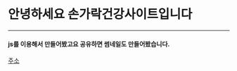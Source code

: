 # 안녕하세요 손가락건강사이트입니다
-------------------------------------
#### js를 이용해서 만들어봤고요 공유하면 썸네일도 만들어봤습니다.
[주소](손가락건강.kro.kr)
